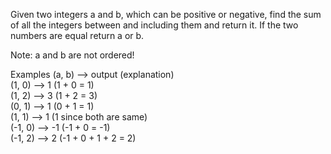 Given two integers a and b, which can be positive or negative, find the sum of all the integers between and including them and return it. If the two numbers are equal return a or b.

Note: a and b are not ordered!

Examples (a, b) --> output (explanation)  
(1, 0) --> 1 (1 + 0 = 1)  
(1, 2) --> 3 (1 + 2 = 3)  
(0, 1) --> 1 (0 + 1 = 1)  
(1, 1) --> 1 (1 since both are same)  
(-1, 0) --> -1 (-1 + 0 = -1)  
(-1, 2) --> 2 (-1 + 0 + 1 + 2 = 2)  
